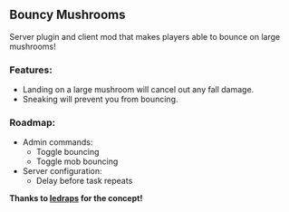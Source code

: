 ## Bouncy Mushrooms

Server plugin and client mod that makes players able to bounce on large mushrooms!

### Features:
- Landing on a large mushroom will cancel out any fall damage.
- Sneaking will prevent you from bouncing.

### Roadmap:
- Admin commands:
  - Toggle bouncing
  - Toggle mob bouncing
- Server configuration:
  - Delay before task repeats

**Thanks to [ledraps](http://redd.it/kiswj) for the concept!**